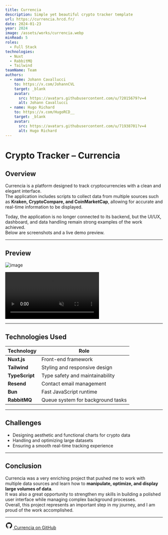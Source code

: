 ```yaml
---
title: Currencia
description: Simple yet beautiful crypto tracker template
url: https://currencia.hrcd.fr/
date: 2024-01-23
year: 2024
image: /assets/works/currencia.webp
minRead: 5
roles:
  - Full Stack
technologies:
  - Nuxt
  - RabbitMQ
  - Tailwind
teamName: Team
authors:
  - name: Johann Cavallucci
    to: https://x.com/JohannCVL
    target: _blank
    avatar:
      src: https://avatars.githubusercontent.com/u/72015679?v=4
      alt: Johann Cavallucci
  - name: Hugo Richard
    to: https://x.com/HugoRCD__
    target: _blank
    avatar:
      src: https://avatars.githubusercontent.com/u/71938701?v=4
      alt: Hugo Richard
---
```

# Crypto Tracker – Currencia

## Overview
Currencia is a platform designed to track cryptocurrencies with a clean and elegant interface.  
The application includes scripts to collect data from multiple sources such as **Kraken, CryptoCompare, and CoinMarketCap**, allowing for accurate and real-time information to be displayed.

Today, the application is no longer connected to its backend, but the UI/UX, dashboard, and data handling remain strong examples of the work achieved.  
Below are screenshots and a live demo preview.


---

## Preview

![image](/assets/works/currencia/currencia-home.webp)

<video
src="/assets/works/currencia/currencia.mov"
autoplay
loop
muted
playsinline
class="rounded-lg shadow-lg w-full max-w-4xl mx-auto my-6"
/>

---

## Technologies Used

| Technology   | Role |
|--------------|------|
| **Nuxt.js**  | Front-end framework |
| **Tailwind** | Styling and responsive design |
| **TypeScript** | Type safety and maintainability |
| **Resend**   | Contact email management |
| **Bun**      | Fast JavaScript runtime |
| **RabbitMQ** | Queue system for background tasks |

---

## Challenges

- Designing aesthetic and functional charts for crypto data
- Handling and optimizing large datasets
- Ensuring a smooth real-time tracking experience

---

## Conclusion


Currencia was a very enriching project that pushed me to work with multiple data sources and learn how to **manipulate, optimize, and display large volumes of data**.  
It was also a great opportunity to strengthen my skills in building a polished user interface while managing complex background processes.  
Overall, this project represents an important step in my journey, and I am proud of the work accomplished.

---
<a href="https://github.com/HugoRCD/currencia" target="_blank" class="flex items-center space-x-2">
  <svg width="24" height="24" viewBox="0 0 24 24" fill="currentColor" xmlns="http://www.w3.org/2000/svg">
    <path d="M12 2A10 10 0 0 0 2 12c0 4.42 2.87 8.17 6.84 9.5c.5.08.66-.23.66-.5v-1.69c-2.77.6-3.36-1.34-3.36-1.34c-.46-1.16-1.11-1.47-1.11-1.47c-.91-.62.07-.6.07-.6c1 .07 1.53 1.03 1.53 1.03c.87 1.52 2.34 1.07 2.91.83c.09-.65.35-1.09.63-1.34c-2.22-.25-4.55-1.11-4.55-4.92c0-1.11.38-2 1.03-2.71c-.1-.25-.45-1.29.1-2.64c0 0 .84-.27 2.75 1.02c.79-.22 1.65-.33 2.5-.33s1.71.11 2.5.33c1.91-1.29 2.75-1.02 2.75-1.02c.55 1.35.2 2.39.1 2.64c.65.71 1.03 1.6 1.03 2.71c0 3.82-2.34 4.66-4.57 4.91c.36.31.69.92.69 1.85V21c0 .27.16.59.67.5C19.14 20.16 22 16.42 22 12A10 10 0 0 0 12 2"/>
  </svg>
  <span>Currencia on GitHub</span>
</a>